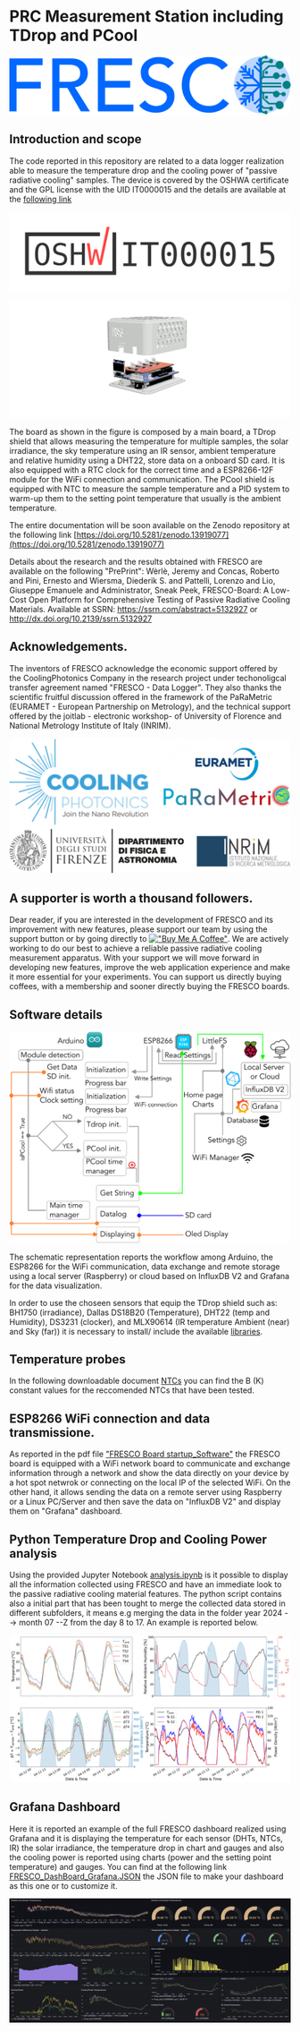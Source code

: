 #       PRC Measurement Station including TDrop and PCool
![alt text](doc/img/Fresco_Logo_3.png)
## Introduction and scope 

The code reported in this repository are related to a data logger realization able to measure the temperature drop and the cooling power of "passive radiative cooling" samples. The device is covered by the OSHWA certificate and the GPL license with the UID IT0000015 and the details are available at the [following link](https://certification.oshwa.org/it000015.html) 
<p align="right">
  <img src="doc/img/certification-mark-IT000015-wide.png" />
</p>

![alt text](doc/img/new_boxe_v35.png)

The board as shown in the figure is composed by a main board, a TDrop shield that allows measuring the temperature for multiple samples, the solar irradiance, the sky temperature using an IR sensor, ambient temperature and relative humidity using a DHT22, store data on a onboard SD card. It is also equipped with a RTC clock for the correct time and a ESP8266-12F module for the WiFi connection and communication. The PCool shield is equipped with NTC to measure the sample temperature and a PID system to warm-up them to the setting point temperature that usually is the ambient temperature. 

The entire documentation will be soon available on the Zenodo repository at the following link [https://doi.org/10.5281/zenodo.13919077](https://doi.org/10.5281/zenodo.13919077)

Details about the research and the results obtained with FRESCO are available on the following "PrePrint":
Wèrlè, Jeremy and Concas, Roberto and Pini, Ernesto and Wiersma, Diederik S. and Pattelli, Lorenzo and Lio, Giuseppe Emanuele and Administrator, Sneak Peek, FRESCO-Board: A Low-Cost Open Platform for Comprehensive Testing of Passive Radiative Cooling Materials. Available at SSRN: https://ssrn.com/abstract=5132927 or http://dx.doi.org/10.2139/ssrn.5132927

## Acknowledgements.

The inventors of FRESCO acknowledge the economic support offered by the CoolingPhotonics Company in the research project under techonoligcal transfer agreement named "FRESCO - Data Logger".  They also thanks the scientific  fruitful discussion offered in the framework of the PaRaMetric (EURAMET - European Partnership on Metrology), and the technical support offered by the joitlab - electronic workshop- of University of Florence and National Metrology Institute of Italy (INRIM). 

![alt text](doc/img/loghi.png)

## A supporter is worth a thousand followers.

Dear reader, if you are interested in the development of FRESCO and its improvement with new features, please support our team by using the support button or by going directly to 
[!["Buy Me A Coffee"](https://www.buymeacoffee.com/assets/img/custom_images/orange_img.png)](https://buymeacoffee.com/gpplio93sx). We are actively working to do our best to achieve a reliable passive radiative cooling measurement apparatus. With your support we will move forward in developing new features, improve the web application experience and make it more essential for your experiments. You can support us directly buying coffees, with a membership and sooner directly buying the FRESCO boards. 

##       Software details

<p align="right">
  <img src="doc/img/workflow_FRESCO.png" />
</p>

The schematic representation reports the workflow among Arduino, the ESP8266 for the WiFi communication, data exchange and remote storage using a local server (Raspberry) or cloud based on InfluxDB V2 and Grafana for the data visualization.

In order to use the choseen sensors that equip the TDrop shield such as: BH1750 (irradiance), Dallas DS18B20 (Temperature), DHT22 (temp and Humidity), DS3231 (clocker), and MLX90614 (IR temperature Ambient (near) and Sky (far))
it is necessary to install/ include the available [libraries](https://github.com/GiuseppeELio/FRESCO-Board/blob/main/libraries.zip).

## Temperature probes

In the following downloadable document [NTCs](https://github.com/GiuseppeELio/FRESCO-Board/blob/main/doc/Advised%20NTC%20thermocouples.pdf) you can find the B (K) constant values for the reccomended NTCs that have been tested. 

## ESP8266 WiFi connection and data transmissione. 

As reported in the pdf file ["FRESCO Board startup_Software"](https://github.com/GiuseppeELio/FRESCO-Board/blob/main/doc/FRESCO%20Board%20startup_Software.pdf) the FRESCO board is equipped with a WiFi network board to communicate and exchange information through a network and show the data directly on your device by a hot spot netwrok or connecting on the local IP of the selected WiFi. On the other hand, it allows sending the data on a remote server using Raspberry or a Linux PC/Server and then save the data on "InfluxDB V2" and display them on "Grafana" dashboard. 

## Python Temperature Drop and Cooling Power analysis 
Using the provided Jupyter Notebook [analysis.ipynb](https://github.com/GiuseppeELio/FRESCO-Board/blob/main/analysis.ipynb) is it possible to display all the information collected using FRESCO and have an immediate look to the passive radiative cooling material features. The python script contains also a initial part that has been tought to merge the collected data stored in different subfolders, it means e.g merging the data in the folder year 2024 --> month 07 --Z from the day 8 to 17. An example is reported below. 

<p align="right">
  <img src="doc/img/Example_Data_analysis.png" />
</p>

## Grafana Dashboard

Here it is reported an example of the full FRESCO dashboard realized using Grafana and it is displaying the temperature for each sensor (DHTs, NTCs, IR) the solar irradiance, the temperature drop in chart and gauges and also the cooling power is reported using charts (power and the setting point temperature) and gauges. You can find at the following link [FRESCO_DashBoard_Grafana.JSON](https://github.com/GiuseppeELio/FRESCO-Board/blob/main/doc/FRESCO_DashBoard_Grafana.JSON) the JSON file to make your dashboard as this one or to customize it.  

<p align="right">
  <img src="doc/img/FRESCO_Grafana_dashboard.png" />
</p>

